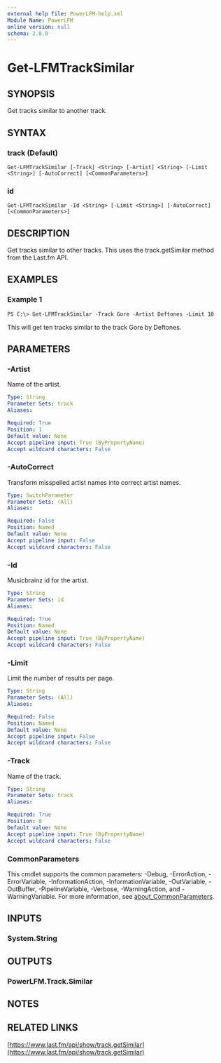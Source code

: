```yaml
---
external help file: PowerLFM-help.xml
Module Name: PowerLFM
online version: null
schema: 2.0.0
---
```


# Get-LFMTrackSimilar

## SYNOPSIS

Get tracks similar to another track.

## SYNTAX

### track \(Default\)

```text
Get-LFMTrackSimilar [-Track] <String> [-Artist] <String> [-Limit <String>] [-AutoCorrect] [<CommonParameters>]
```

### id

```text
Get-LFMTrackSimilar -Id <String> [-Limit <String>] [-AutoCorrect] [<CommonParameters>]
```

## DESCRIPTION

Get tracks similar to other tracks. This uses the track.getSimilar method from the Last.fm API.

## EXAMPLES

### Example 1

```text
PS C:\> Get-LFMTrackSimilar -Track Gore -Artist Deftones -Limit 10
```

This will get ten tracks similar to the track Gore by Deftones.

## PARAMETERS

### -Artist

Name of the artist.

```yaml
Type: String
Parameter Sets: track
Aliases:

Required: True
Position: 1
Default value: None
Accept pipeline input: True (ByPropertyName)
Accept wildcard characters: False
```

### -AutoCorrect

Transform misspelled artist names into correct artist names.

```yaml
Type: SwitchParameter
Parameter Sets: (All)
Aliases:

Required: False
Position: Named
Default value: None
Accept pipeline input: False
Accept wildcard characters: False
```

### -Id

Musicbrainz id for the artist.

```yaml
Type: String
Parameter Sets: id
Aliases:

Required: True
Position: Named
Default value: None
Accept pipeline input: True (ByPropertyName)
Accept wildcard characters: False
```

### -Limit

Limit the number of results per page.

```yaml
Type: String
Parameter Sets: (All)
Aliases:

Required: False
Position: Named
Default value: None
Accept pipeline input: False
Accept wildcard characters: False
```

### -Track

Name of the track.

```yaml
Type: String
Parameter Sets: track
Aliases:

Required: True
Position: 0
Default value: None
Accept pipeline input: True (ByPropertyName)
Accept wildcard characters: False
```

### CommonParameters

This cmdlet supports the common parameters: -Debug, -ErrorAction, -ErrorVariable, -InformationAction, -InformationVariable, -OutVariable, -OutBuffer, -PipelineVariable, -Verbose, -WarningAction, and -WarningVariable. For more information, see [about\_CommonParameters](http://go.microsoft.com/fwlink/?LinkID=113216).

## INPUTS

### System.String

## OUTPUTS

### PowerLFM.Track.Similar

## NOTES

## RELATED LINKS

[https://www.last.fm/api/show/track.getSimilar](https://www.last.fm/api/show/track.getSimilar)

